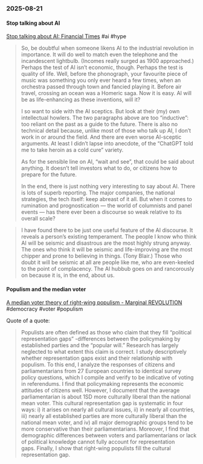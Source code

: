 ### 2025-08-21
#### Stop talking about AI
[Stop talking about AI: Financial Times](https://on.ft.com/4lANVy7) #ai #hype

> So, be doubtful when someone likens AI to the industrial revolution in importance. It will do well to match even the telephone and the incandescent lightbulb. (Incomes really surged as 1900 approached.) Perhaps the test of AI isn’t economic, though. Perhaps the test is quality of life. Well, before the phonograph, your favourite piece of music was something you only ever heard a few times, when an orchestra passed through town and fancied playing it. Before air travel, crossing an ocean was a Homeric saga. Now it is easy. AI will be as life-enhancing as these inventions, will it?
> 
> I so want to side with the AI sceptics. But look at their (my) own intellectual howlers. The two paragraphs above are too “inductive”: too reliant on the past as a guide to the future. There is also no technical detail because, unlike most of those who talk up AI, I don’t work in or around the field. And there are even worse AI-sceptic arguments. At least I didn’t lapse into anecdote, of the “ChatGPT told me to take heroin as a cold cure” variety. 
> 
> As for the sensible line on AI, “wait and see”, that could be said about anything. It doesn’t tell investors what to do, or citizens how to prepare for the future.
> 
> In the end, there is just nothing very interesting to say about AI. There is lots of superb reporting. The major companies, the national strategies, the tech itself: keep abreast of it all. But when it comes to rumination and prognostication — the world of columnists and panel events — has there ever been a discourse so weak relative to its overall scale?


> I have found there to be just one useful feature of the AI discourse. It reveals a person’s existing temperament. The people I know who think AI will be seismic and disastrous are the most highly strung anyway. The ones who think it will be seismic and life-improving are the most chipper and prone to believing in things. (Tony Blair.) Those who doubt it will be seismic at all are people like me, who are even-keeled to the point of complacency. The AI hubbub goes on and rancorously on because it is, in the end, about us.

#### Populism and the median voter
[A median voter theory of right-wing populism - Marginal REVOLUTION](https://marginalrevolution.com/marginalrevolution/2025/08/a-median-voter-theory-of-right-wing-populism.html) #democracy #voter #populism

Quote of a quote:

> Populists are often defined as those who claim that they fill “political representation gaps” -differences between the policymaking by established parties and the “popular will.” Research has largely neglected to what extent this claim is correct. I study descriptively whether representation gaps exist and their relationship with populism. To this end, I analyze the responses of citizens and parliamentarians from 27 European countries to identical survey policy questions, which I compile and verify to be indicative of voting in referendums. I find that policymaking represents the economic attitudes of citizens well. However, I document that the average parliamentarian is about 1SD more culturally liberal than the national mean voter. This cultural representation gap is systematic in four ways: i) it arises on nearly all cultural issues, ii) in nearly all countries, iii) nearly all established parties are more culturally liberal than the national mean voter, and iv) all major demographic groups tend to be more conservative than their parliamentarians. Moreover, I find that demographic differences between voters and parliamentarians or lack of political knowledge cannot fully account for representation gaps. Finally, I show that right-wing populists fill the cultural representation gap.